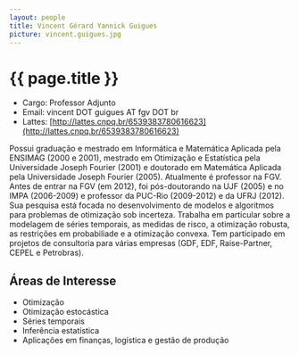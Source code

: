 ```yaml
---
layout: people
title: Vincent Gérard Yannick Guigues
picture: vincent.guigues.jpg
---
```


# {{ page.title }}

- Cargo: Professor Adjunto
- Email: vincent DOT guigues AT fgv DOT br
- Lattes: [http://lattes.cnpq.br/6539383780616623](http://lattes.cnpq.br/6539383780616623)

Possui graduação e mestrado em Informática e Matemática Aplicada pela
ENSIMAG (2000 e 2001), mestrado em Otimização e Estatística pela
Universidade Joseph Fourier (2001) e doutorado em Matemática Aplicada
pela Universidade Joseph Fourier (2005).  Atualmente é professor na
FGV.  Antes de entrar na FGV (em 2012), foi pós-doutorando na UJF
(2005) e no IMPA (2006-2009) e professor da PUC-Rio (2009-2012) e da
UFRJ (2012). Sua pesquisa está focada no desenvolvimento de modelos e
algoritmos para problemas de otimização sob incerteza. Trabalha em
particular sobre a modelagem de séries temporais, as medidas de risco,
a otimização robusta, as restrições em probabiliade e a otimização
convexa.  Tem participado em projetos de consultoria para várias
empresas (GDF, EDF, Raise-Partner, CEPEL e Petrobras).

## Áreas de Interesse

- Otimização
- Otimização estocástica
- Séries temporais
- Inferência estatística
- Aplicações em finanças, logística e gestão de produção
